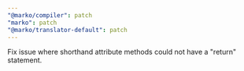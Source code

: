 ```yaml
---
"@marko/compiler": patch
"marko": patch
"@marko/translator-default": patch
---
```


Fix issue where shorthand attribute methods could not have a "return" statement.
